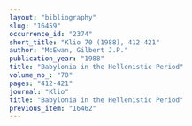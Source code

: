 ```yaml
---
layout: "bibliography"
slug: "16459"
occurrence_id: "2374"
short_title: "Klio 70 (1988), 412-421"
author: "McEwan, Gilbert J.P."
publication_year: "1988"
title: "Babylonia in the Hellenistic Period"
volume_no_: "70"
pages: "412-421"
journal: "Klio"
title: "Babylonia in the Hellenistic Period"
previous_item: "16462"
---
```

